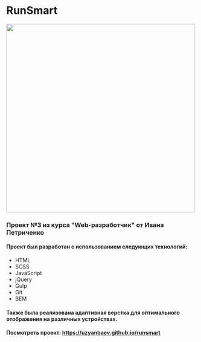 # RunSmart

<img src="https://github.com/uzyanbaev/runsmart/assets/108973583/93f5767f-1381-4a25-8de9-54d4cf69aa12" width="500">

### Проект №3 из курса "Web-разработчик" от Ивана Петриченко
#### Проект был разработан с использованием следующих технологий:
- HTML
- SCSS
- JavaScript
- jQuery
- Gulp
- Git
- BEM

#### Также была реализована адаптивная верстка для оптимального отображения на различных устройствах.
#### Посмотреть проект: https://uzyanbaev.github.io/runsmart
